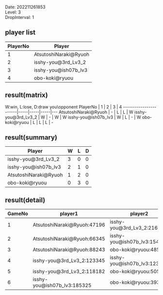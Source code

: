 Date: 202211261853  
Level: 3  
DropInterval: 1  
## player list
PlayerNo  |  Player
----------|-----------------------
1         |  AtsutoshiNaraki@Ryuoh
2         |  isshy-you@3rd_Lv3_2
3         |  isshy-you@ish07b_lv3
4         |  obo-koki@ryuou
## result(matrix)
W:win, L:lose, D:draw
you\opponent PlayerNo  |  1  |  2  |  3  |  4
-----------------------|-----|-----|-----|---
AtsutoshiNaraki@Ryuoh  |  -  |  L  |  L  |  W
isshy-you@3rd_Lv3_2    |  W  |  -  |  W  |  W
isshy-you@ish07b_lv3   |  W  |  L  |  -  |  W
obo-koki@ryuou         |  L  |  L  |  L  |  -
## result(summary)
Player                 |  W  |  L  |  D
-----------------------|-----|-----|---
isshy-you@3rd_Lv3_2    |  3  |  0  |  0
isshy-you@ish07b_lv3   |  2  |  1  |  0
AtsutoshiNaraki@Ryuoh  |  1  |  2  |  0
obo-koki@ryuou         |  0  |  3  |  0
## result(detail)
GameNo  |  player1                      |  player2
--------|-------------------------------|-----------------------------
1       |  AtsutoshiNaraki@Ryuoh:47196  |  isshy-you@3rd_Lv3_2:216094
2       |  AtsutoshiNaraki@Ryuoh:66345  |  isshy-you@ish07b_lv3:154150
3       |  AtsutoshiNaraki@Ryuoh:88243  |  obo-koki@ryuou:48592
4       |  isshy-you@3rd_Lv3_2:123345   |  isshy-you@ish07b_lv3:123206
5       |  isshy-you@3rd_Lv3_2:118182   |  obo-koki@ryuou:50555
6       |  isshy-you@ish07b_lv3:185325  |  obo-koki@ryuou:39360
